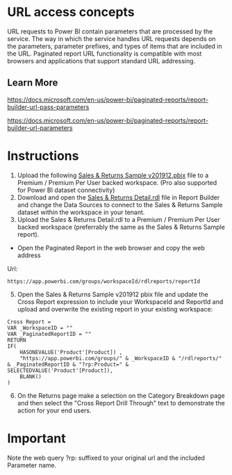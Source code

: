 # URL access concepts

URL requests to Power BI contain parameters that are processed by the service. The way in which the service handles URL requests depends on the parameters, parameter prefixes, and types of items that are included in the URL. Paginated report URL functionality is compatible with most browsers and applications that support standard URL addressing.

## Learn More
https://docs.microsoft.com/en-us/power-bi/paginated-reports/report-builder-url-pass-parameters

https://docs.microsoft.com/en-us/power-bi/paginated-reports/report-builder-url-parameters

# Instructions

1. Upload the following [Sales & Returns Sample v201912.pbix](https://github.com/stlpbiug/Events/raw/main/Assets/Sales%20%26%20Returns%20Sample%20v201912.pbix) file to a Premium / Premium Per User backed workspace. (Pro also supported for Power BI dataset connectivity)
2. Download and open the [Sales & Returns Detail.rdl](https://github.com/stlpbiug/Events/raw/main/Assets/Sales%20%26%20Returns%20Detail.rdl) file in Report Builder and change the Data Sources to connect to the Sales & Returns Sample dataset within the workspace in your tenant.
3. Upload the Sales & Returns Detail.rdl to a Premium / Premium Per User backed workspace (preferrably the same as the Sales & Returns Sample report).
  - Open the Paginated Report in the web browser and copy the web address

Url:

```
https://app.powerbi.com/groups/workspaceId/rdlreports/reportId
```

5. Open the Sales & Returns Sample v201912 pbix file and update the Cross Report expression to include your WorkspaceId and ReportId and upload and overwrite the existing report in your existing workspace:

```
Cross Report = 
VAR _WorkspaceID = ""
VAR _PaginatedReportID = ""
RETURN
IF( 
    HASONEVALUE('Product'[Product]) ,
    "https://app.powerbi.com/groups/" & _WorkspaceID & "/rdlreports/" & _PaginatedReportID & "?rp:Product=" & SELECTEDVALUE('Product'[Product]),
    BLANK()
)
```

6. On the Returns page make a selection on the Category Breakdown page and then select the "Cross Report Drill Through" text to demonstrate the action for your end users.

# Important

Note the web query ?rp: suffixed to your original  url and the included Parameter name.
